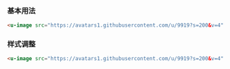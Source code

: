 ### 基本用法

``` html
<u-image src="https://avatars1.githubusercontent.com/u/9919?s=200&v=4" ></u-image>
```

### 样式调整

``` html
<u-image src="https://avatars1.githubusercontent.com/u/9919?s=200&v=4" style="height:120px;border:1px solid red;"></u-image>
```
